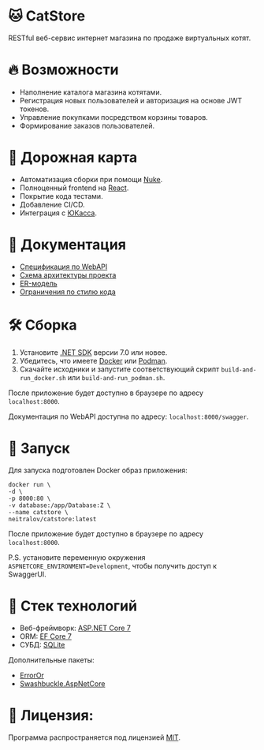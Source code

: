 # 🐱 CatStore
RESTful веб-сервис интернет магазина по продаже виртуальных котят.

# 🔥 Возможности
* Наполнение каталога магазина котятами.
* Регистрация новых пользователей и авторизация на основе JWT токенов.
* Управление покупками посредством корзины товаров.
* Формирование заказов пользователей.

# 🧭 Дорожная карта
* Автоматизация сборки при помощи [Nuke](https://nuke.build).
* Полноценный frontend на [React](https://react.dev/blog/2023/03/16/introducing-react-dev).
* Покрытие кода тестами.
* Добавление CI/CD.
* Интеграция с [ЮКасса](https://yookassa.ru).

# 📑 Документация
* [Спецификация по WebAPI](https://github.com/Neitralov/CatStore/blob/master/docs/CatStore.WebAPI.yaml)
* [Схема архитектуры проекта](https://github.com/Neitralov/CatStore/blob/master/docs/CatStore-arch.png)
* [ER-модель](https://github.com/Neitralov/CatStore/blob/master/docs/CatStore%20ER-model.png)
* [Ограничения по стилю кода](https://github.com/Neitralov/CatStore/blob/master/docs/Code%20style.md)

# 🛠️ Сборка
1. Установите [.NET SDK](https://dotnet.microsoft.com/en-us/download/dotnet/8.0) версии 7.0 или новее.
2. Убедитесь, что имеете [Docker](https://docs.docker.com/get-docker/) или [Podman](https://podman.io).
3. Скачайте исходники и запустите соответствующий скрипт `build-and-run_docker.sh` или `build-and-run_podman.sh`.

После приложение будет доступно в браузере по адресу `localhost:8000`.

Документация по WebAPI доступна по адресу: `localhost:8000/swagger`.

# 🚀 Запуск
Для запуска подготовлен Docker образ приложения:

```
docker run \
-d \
-p 8000:80 \
-v database:/app/Database:Z \
--name catstore \
neitralov/catstore:latest
```
После приложение будет доступно в браузере по адресу `localhost:8000`.

P.S. установите переменную окружения `ASPNETCORE_ENVIRONMENT=Development`, чтобы получить доступ к SwaggerUI.

# 🧰 Стек технологий
* Веб-фреймворк: [ASP.NET Core 7](https://dotnet.microsoft.com/en-us/apps/aspnet)
* ORM: [EF Core 7](https://learn.microsoft.com/ru-ru/ef/core/)
* СУБД: [SQLite](https://www.sqlite.org/about.html)

Дополнительные пакеты:

* [ErrorOr](https://github.com/amantinband/error-or)
* [Swashbuckle.AspNetCore](https://github.com/domaindrivendev/Swashbuckle.AspNetCore)

# 📃 Лицензия:
Программа распространяется под лицензией [MIT](https://github.com/Neitralov/CatStore/blob/master/LICENSE).
